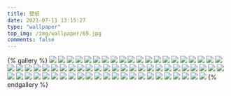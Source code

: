 ```yaml
---
title: 壁纸
date: 2021-07-11 13:15:27
type: "wallpaper"
top_img: /img/wallpaper/69.jpg
comments: false
---
```


{% gallery %}
![](/img/wallpaper/1.jpeg)
![](/img/wallpaper/10.jpg)
![](/img/wallpaper/11.jpg)
![](/img/wallpaper/12.jpg)
![](/img/wallpaper/13.jpg)
![](/img/wallpaper/14.jpg)
![](/img/wallpaper/15.jpg)
![](/img/wallpaper/16.jpg)
![](/img/wallpaper/17.jpg)
![](/img/wallpaper/18.jpg)
![](/img/wallpaper/19.jpg)
![](/img/wallpaper/2.jpg)
![](/img/wallpaper/21.jpg)
![](/img/wallpaper/22.jpg)
![](/img/wallpaper/23.jpg)
![](/img/wallpaper/24.jpg)
![](/img/wallpaper/25.jpg)
![](/img/wallpaper/27.jpg)
![](/img/wallpaper/29.jpg)
![](/img/wallpaper/3.jpg)
![](/img/wallpaper/30.jpg)
![](/img/wallpaper/31.jpg)
![](/img/wallpaper/32.jpg)
![](/img/wallpaper/33.jpg)
![](/img/wallpaper/34.jpg)
![](/img/wallpaper/35.jpg)
![](/img/wallpaper/36.jpg)
![](/img/wallpaper/37.jpg)
![](/img/wallpaper/38.jpg)
![](/img/wallpaper/39.jpg)
![](/img/wallpaper/4.jpg)
![](/img/wallpaper/40.jpg)
![](/img/wallpaper/41.jpg)
![](/img/wallpaper/42.jpg)
![](/img/wallpaper/43.jpg)
![](/img/wallpaper/44.jpg)
![](/img/wallpaper/45.jpg)
![](/img/wallpaper/46.jpg)
![](/img/wallpaper/47.jpg)
![](/img/wallpaper/48.jpg)
![](/img/wallpaper/49.jpg)
![](/img/wallpaper/5.jpg)
![](/img/wallpaper/50.jpg)
![](/img/wallpaper/51.jpg)
![](/img/wallpaper/52.jpeg)
![](/img/wallpaper/53.jpg)
![](/img/wallpaper/54.jpeg)
![](/img/wallpaper/55.jpg)
![](/img/wallpaper/56.jpeg)
![](/img/wallpaper/57.png)
![](/img/wallpaper/58.jpg)
![](/img/wallpaper/59.png)
![](/img/wallpaper/6.jpg)
![](/img/wallpaper/60.jpeg)
![](/img/wallpaper/61.jpg)
![](/img/wallpaper/62.jpg)
![](/img/wallpaper/63.jpg)
![](/img/wallpaper/64.jpg)
![](/img/wallpaper/65.jpg)
![](/img/wallpaper/66.jpg)
![](/img/wallpaper/67.jpg)
![](/img/wallpaper/68.jpg)
![](/img/wallpaper/69.jpg)
![](/img/wallpaper/7.jpg)
![](/img/wallpaper/70.jpg)
![](/img/wallpaper/71.jpg)
![](/img/wallpaper/72.jpg)
![](/img/wallpaper/8.jpg)
{% endgallery %}



